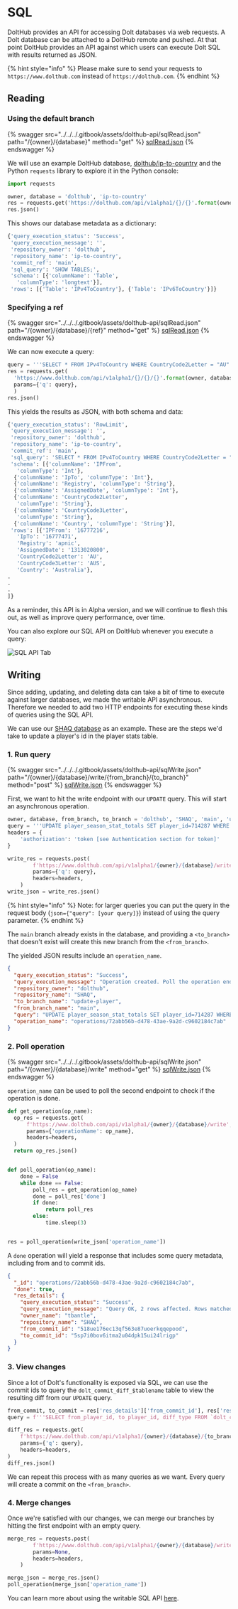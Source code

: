 # SQL

DoltHub provides an API for accessing Dolt databases via web requests. A Dolt database can be attached to a DoltHub remote and pushed. At that point DoltHub provides an API against which users can execute Dolt SQL with results returned as JSON.

{% hint style="info" %}
Please make sure to send your requests to `https://www.dolthub.com` instead of `https://dolthub.com`.
{% endhint %}

## Reading

### Using the default branch

{% swagger src="../../../.gitbook/assets/dolthub-api/sqlRead.json" path="/{owner}/{database}" method="get" %}
[sqlRead.json](../../../.gitbook/assets/dolthub-api/sqlRead.json)
{% endswagger %}

We will use an example DoltHub database, [dolthub/ip-to-country](https://www.dolthub.com/repositories/dolthub/ip-to-country/) and the Python `requests` library to explore it in the Python console:

```python
import requests

owner, database = 'dolthub', 'ip-to-country'
res = requests.get('https://dolthub.com/api/v1alpha1/{}/{}'.format(owner, database))
res.json()
```

This shows our database metadata as a dictionary:

```python
{'query_execution_status': 'Success',
 'query_execution_message': '',
 'repository_owner': 'dolthub',
 'repository_name': 'ip-to-country',
 'commit_ref': 'main',
 'sql_query': 'SHOW TABLES;',
 'schema': [{'columnName': 'Table',
   'columnType': 'longtext'}],
 'rows': [{'Table': 'IPv4ToCountry'}, {'Table': 'IPv6ToCountry'}]}
```

### Specifying a ref

{% swagger src="../../../.gitbook/assets/dolthub-api/sqlRead.json" path="/{owner}/{database}/{ref}" method="get" %}
[sqlRead.json](../../../.gitbook/assets/dolthub-api/sqlRead.json)
{% endswagger %}

We can now execute a query:

```python
query = '''SELECT * FROM IPv4ToCountry WHERE CountryCode2Letter = "AU"'''
res = requests.get(
  'https://www.dolthub.com/api/v1alpha1/{}/{}/{}'.format(owner, database, branch),
  params={'q': query},
  )
res.json()
```

This yields the results as JSON, with both schema and data:

```python
{'query_execution_status': 'RowLimit',
 'query_execution_message': '',
 'repository_owner': 'dolthub',
 'repository_name': 'ip-to-country',
 'commit_ref': 'main',
 'sql_query': 'SELECT * FROM IPv4ToCountry WHERE CountryCode2Letter = "AU"',
 'schema': [{'columnName': 'IPFrom',
   'columnType': 'Int'},
  {'columnName': 'IpTo', 'columnType': 'Int'},
  {'columnName': 'Registry', 'columnType': 'String'},
  {'columnName': 'AssignedDate', 'columnType': 'Int'},
  {'columnName': 'CountryCode2Letter',
   'columnType': 'String'},
  {'columnName': 'CountryCode3Letter',
   'columnType': 'String'},
  {'columnName': 'Country', 'columnType': 'String'}],
 'rows': [{'IPFrom': '16777216',
   'IpTo': '16777471',
   'Registry': 'apnic',
   'AssignedDate': '1313020800',
   'CountryCode2Letter': 'AU',
   'CountryCode3Letter': 'AUS',
   'Country': 'Australia'},
.
.
.
]}
```

As a reminder, this API is in Alpha version, and we will continue to flesh this out, as well as improve query performance, over time.

You can also explore our SQL API on DoltHub whenever you execute a query:

![SQL API Tab](../../../.gitbook/assets/sql-api-tab-dolthub.png)

## Writing

Since adding, updating, and deleting data can take a bit of time to execute against larger databases, we made the writable API asynchronous. Therefore we needed to add two HTTP endpoints for executing these kinds of queries using the SQL API.

We can use our [SHAQ database](https://www.dolthub.com/repositories/dolthub/SHAQ) as an example. These are the steps we'd take to update a player's id in the player stats table.

### 1. Run query

{% swagger src="../../../.gitbook/assets/dolthub-api/sqlWrite.json" path="/{owner}/{database}/write/{from_branch}/{to_branch}" method="post" %}
[sqlWrite.json](../../../.gitbook/assets/dolthub-api/sqlWrite.json)
{% endswagger %}

First, we want to hit the write endpoint with our `UPDATE` query. This will start an asynchronous operation.

```python
owner, database, from_branch, to_branch = 'dolthub', 'SHAQ', 'main', 'update-player'
query = '''UPDATE player_season_stat_totals SET player_id=714287 WHERE player_id=15404617'''
headers = {
    'authorization': 'token [see Authentication section for token]'
}

write_res = requests.post(
        f'https://www.dolthub.com/api/v1alpha1/{owner}/{database}/write/{from_branch}/{to_branch}',
        params={'q': query},
        headers=headers,
    )
write_json = write_res.json()
```

{% hint style="info" %}
Note: for larger queries you can put the query in the request body (`json={"query": [your query]}`) instead of using the query parameter.
{% endhint %}

The `main` branch already exists in the database, and providing a `<to_branch>` that doesn't exist will create this new branch from the `<from_branch>`.

The yielded JSON results include an `operation_name`.

```json
{
  "query_execution_status": "Success",
  "query_execution_message": "Operation created. Poll the operation endpoint to see the execution status of this query.",
  "repository_owner": "dolthub",
  "repository_name": "SHAQ",
  "to_branch_name": "update-player",
  "from_branch_name": "main",
  "query": "UPDATE player_season_stat_totals SET player_id=714287 WHERE player_id=15404617",
  "operation_name": "operations/72abb56b-d478-43ae-9a2d-c9602184c7ab"
}
```

### 2. Poll operation

{% swagger src="../../../.gitbook/assets/dolthub-api/sqlWrite.json" path="/{owner}/{database}/write" method="get" %}
[sqlWrite.json](../../../.gitbook/assets/dolthub-api/sqlWrite.json)
{% endswagger %}

`operation_name` can be used to poll the second endpoint to check if the operation is done.

```python
def get_operation(op_name):
  op_res = requests.get(
      f'https://www.dolthub.com/api/v1alpha1/{owner}/{database}/write',
      params={'operationName': op_name},
      headers=headers,
  )
  return op_res.json()


def poll_operation(op_name):
    done = False
    while done == False:
        poll_res = get_operation(op_name)
        done = poll_res['done']
        if done:
            return poll_res
        else:
            time.sleep(3)


res = poll_operation(write_json['operation_name'])
```

A `done` operation will yield a response that includes some query metadata, including from and to commit ids.

```json
{
  "_id": "operations/72abb56b-d478-43ae-9a2d-c9602184c7ab",
  "done": true,
  "res_details": {
    "query_execution_status": "Success",
    "query_execution_message": "Query OK, 2 rows affected. Rows matched: 2  Changed: 2  Warnings: 0.",
    "owner_name": "tbantle",
    "repository_name": "SHAQ",
    "from_commit_id": "518ue176ec13qf563e87uoerkqqepood",
    "to_commit_id": "5sp7i0bov6itma2u04dpk15ui24lrigp"
  }
}
```

### 3. View changes

Since a lot of Dolt's functionality is exposed via SQL, we can use the commit ids to query the `dolt_commit_diff_$tablename` table to view the resulting diff from our `UPDATE` query.

```python
from_commit, to_commit = res['res_details']['from_commit_id'], res['res_details']['to_commit_id']
query = f'''SELECT from_player_id, to_player_id, diff_type FROM `dolt_commit_diff_player_season_stat_totals` WHERE from_commit="{from_commit}" AND to_commit="{to_commit}"'''

diff_res = requests.get(
    f'https://www.dolthub.com/api/v1alpha1/{owner}/{database}/{to_branch}',
    params={'q': query},
    headers=headers,
)
diff_res.json()
```

We can repeat this process with as many queries as we want. Every query will create a commit on the `<from_branch>`.

### 4. Merge changes

Once we're satisfied with our changes, we can merge our branches by hitting the first endpoint with an empty query.

```python
merge_res = requests.post(
        f'https://www.dolthub.com/api/v1alpha1/{owner}/{database}/write/{to_branch}/{from_branch}',
        params=None,
        headers=headers,
    )

merge_json = merge_res.json()
poll_operation(merge_json['operation_name'])
```

You can learn more about using the writable SQL API [here](https://www.dolthub.com/blog/2022-01-12-sql-api-writes/).
